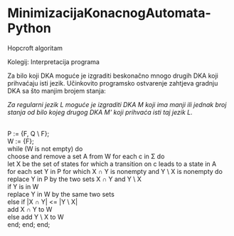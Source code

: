 # MinimizacijaKonacnogAutomata-Python
Hopcroft algoritam

Kolegij: Interpretacija programa

Za bilo koji DKA moguće je izgraditi beskonačno mnogo drugih DKA koji prihvaćaju isti jezik. Učinkovito programsko ostvarenje zahtjeva gradnju DKA sa što manjim brojem stanja:

_Za regularni jezik L moguće je izgraditi DKA M koji ima manji ili jednak broj stanja od bilo kojeg drugog DKA M' koji prihvaća isti taj jezik L._

<br />
P := {F, Q \ F};<br />
W := {F};<br />
while (W is not empty) do<br />
     choose and remove a set A from W 
     for each c in Σ do <br />
          let X be the set of states for which a transition on c leads to a state in A <br />
          for each set Y in P for which X ∩ Y is nonempty and Y \ X is nonempty do <br />
               replace Y in P by the two sets X ∩ Y and Y \ X <br />
               if Y is in W <br />
                    replace Y in W by the same two sets <br />
               else
                    if |X ∩ Y| <= |Y \ X| <br />
                         add X ∩ Y to W <br />
                    else
                         add Y \ X to W <br />
          end;
     end;
end;

